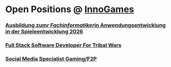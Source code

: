 # Open Positions @ [InnoGames](https://www.innogames.com/career?s=github_jobs_repo)

### [Ausbildung zum*r Fachinformatiker*in Anwendungsentwicklung in der Spieleentwicklung 2026](ausbildung-zum-r-fachinformatiker-in-anwendungsentwicklung-in-der-spieleentwicklung-2026.md)
### [Full Stack Software Developer For Tribal Wars](full-stack-software-developer-for-tribal-wars.md)
### [Social Media Specialist Gaming/F2P](social-media-specialist-gaming-f2p.md)

